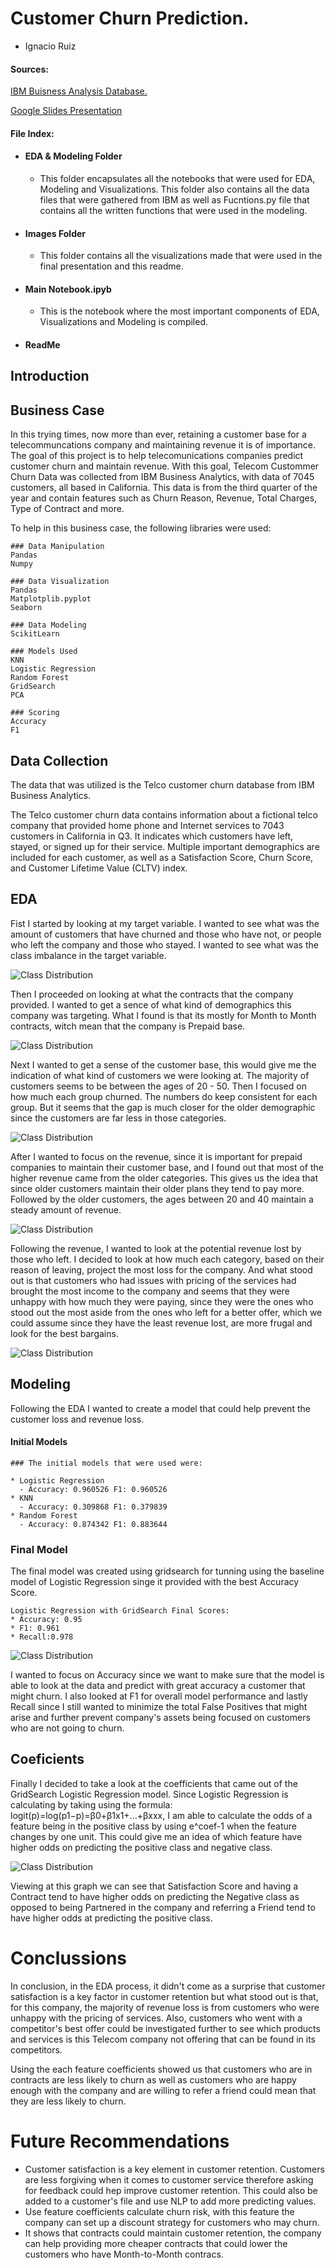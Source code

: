 # Customer Churn Prediction.

- Ignacio Ruiz


#### Sources:
[IBM Buisness Analysis Database.](https://community.ibm.com/community/user/businessanalytics/blogs/steven-macko/2019/07/11/telco-customer-churn-1113)

[Google Slides Presentation](https://docs.google.com/presentation/d/1sbrrnp-03OZq6gC47VAPRnK9-BAJgguWWhO5KQsPq78/edit?usp=sharing)

#### File Index:
* #### EDA & Modeling Folder
  - This folder encapsulates all the notebooks that were used for EDA, Modeling and Visualizations. This folder also contains all the data files that were gathered from IBM as well as Fucntions.py file that contains all the written functions that were used in the modeling.
* #### Images Folder
  - This folder contains all the visualizations made that were used in the final presentation and this readme.
* #### Main Notebook.ipyb
  - This is the notebook where the most important components of EDA, Visualizations and Modeling is compiled.
* #### ReadMe


## Introduction

## Business Case

In this trying times, now more than ever, retaining a customer base for a telecommuncations company and maintaining revenue it is of importance. The goal of this project is to help telecomunications companies predict customer churn and maintain revenue. 
With this goal, Telecom Custommer Churn Data was collected from IBM Business Analytics, with data of 7045 customers, all based in California. This data is from the third quarter of the year and contain features such as Churn Reason, Revenue, Total Charges, Type of Contract and more. 

To help in this business case, the following libraries were used:

```
### Data Manipulation
Pandas
Numpy

### Data Visualization
Pandas
Matplotplib.pyplot
Seaborn

### Data Modeling
ScikitLearn

### Models Used
KNN
Logistic Regression
Random Forest
GridSearch
PCA

### Scoring
Accuracy 
F1
```



## Data Collection

The data that was utilized is the Telco customer churn database from IBM Business Analytics. 

The Telco customer churn data contains information about a fictional telco company that provided home phone and Internet services to 7043 customers in California in Q3. It indicates which customers have left, stayed, or signed up for their service. Multiple important demographics are included for each customer, as well as a Satisfaction Score, Churn Score, and Customer Lifetime Value (CLTV) index.

## EDA
Fist I started by looking at my target variable. I wanted to see what was the amount of customers that have churned and those who have not, or people who left the company and those who stayed. I wanted to see what was the class imbalance in the target variable. 

<img src="Images/Target.png" alt="Class Distribution">

Then I proceeded on looking at what the contracts that the company provided. I wanted to get a sence of what kind of demographics this company was targeting. What I found is that its mostly for Month to Month contracts, witch mean that the company is Prepaid base. 

<img src="Images/contract.png" alt="Class Distribution">

Next I wanted to get a sense of the customer base, this would give me the indication of what kind of customers we were looking at. The majority of customers seems to be between the ages of 20 - 50. Then I focused on how much each group churned. The numbers do keep consistent for each group. But it seems that the gap is much closer for the older demographic since the customers are far less in those categories.

<img src="Images/churn_age.png" alt="Class Distribution">

After I wanted to focus on the revenue, since it is important for prepaid companies to maintain their customer base, and I found out that most of the higher revenue came from the older categories. This gives us the idea that since older customers maintain their older plans they tend to pay more. Followed by the older customers, the ages between 20 and 40 maintain a steady amount of revenue.

<img src="Images/revenue_age.png" alt="Class Distribution">

Following the revenue, I wanted to look at the potential revenue lost by those who left. I decided to look at how much each category, based on their reason of leaving, project the most loss for the company. And what stood out is that customers who had issues with pricing of the services had brought the most income to the company and seems that they were unhappy with how much they were paying, since they were the ones who stood out the most aside from the ones who left for a better offer, which we could assume since they have the least revenue lost, are more frugal and look for the best bargains.

<img src="Images/Unknown-1.png" alt="Class Distribution">

## Modeling
Following the EDA I wanted to create a model that could help prevent the customer loss and revenue loss. 

#### Initial Models
```
### The initial models that were used were:

* Logistic Regression
  - Accuracy: 0.960526 F1: 0.960526
* KNN
  - Accuracy: 0.309868 F1: 0.379839
* Random Forest
  - Accuracy: 0.874342 F1: 0.883644
```
### Final Model
The final model was created using gridsearch for tunning using the baseline model of Logistic Regression singe it provided with the best Accuracy Score.
```
Logistic Regression with GridSearch Final Scores:
* Accuracy: 0.95
* F1: 0.961
* Recall:0.978
```

<img src="Images/matrix.png" alt="Class Distribution">

I wanted to focus on Accuracy since we want to make sure that the model is able to look at the data and predict with great accuracy a customer that might churn. I also looked at F1 for overall model performance and lastly Recall since I still wanted to minimize the total False Positives that might arise and further prevent company's assets being focused on customers who are not going to churn. 

## Coeficients

Finally I decided to take a look at the coefficients that came out of the GridSearch Logistic Regression model. Since Logistic Regression is calculating by taking using the formula: logit(p)=log(p1−p)=β0+β1x1+...+βxxx, I am able to calculate the odds of a feature being in the positive class by using e^coef-1 when the feature changes by one unit. This could give me an idea of which feature have higher odds on predicting the positive class and negative class.

<img src="Images/Model_coef.png" alt="Class Distribution">

Viewing at this graph we can see that Satisfaction Score and having a Contract tend to have higher odds on predicting the Negative class as opposed to being Partnered in the company and referring a Friend tend to have higher odds at predicting the positive class.

# Conclussions

In conclusion, in the EDA process, it didn't come as a surprise that customer satisfaction is a key factor in customer retention but what stood out is that, for this company, the majority of revenue loss is from customers who were unhappy with the pricing of services. Also, customers who went with a competitor's best offer could be investigated further to see which products and services is this Telecom company not offering that can be found in its competitors.

Using the each feature coefficients showed us that customers who are in contracts are less likely to churn as well as customers who are happy enough with the company and are willing to refer a friend could mean that they are less likely to churn.

# Future Recommendations 
* Customer satisfaction is a key element in customer retention. Customers are less forgiving when it comes to customer service therefore asking for feedback could hep improve customer retention. This could also be added to a customer's file and use NLP to add more predicting values.
* Use feature coefficients calculate churn risk, with this feature the company can set up a discount strategy for customers who may churn.
* It shows that contracts could maintain customer retention, the company can help providing more cheaper contracts that could lower the customers who have Month-to-Month contracs.
